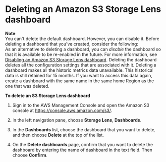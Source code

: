 # Deleting an Amazon S3 Storage Lens dashboard<a name="storage_lens_console_deleting"></a>

**Note**  
You can't delete the default dashboard\. However, you can disable it\. Before deleting a dashboard that you've created, consider the following:  
As an alternative to deleting a dashboard, you can *disable* the dashboard so that it is available to be re\-enabled in the future\. For more information, see [Disabling an Amazon S3 Storage Lens dashboard](storage_lens_console_disabling.md)\.
Deleting the dashboard deletes all the configuration settings that are associated with it\.
Deleting a dashboard makes all the historic metrics data unavailable\. This historical data is still retained for 15 months\. If you want to access this data again, create a dashboard with the same name in the same home Region as the one that was deleted\. 

**To delete an S3 Storage Lens dashboard**

1. Sign in to the AWS Management Console and open the Amazon S3 console at [https://console\.aws\.amazon\.com/s3/](https://console.aws.amazon.com/s3/)\.

1. In the left navigation pane, choose **Storage Lens**, **Dashboards**\.

1. In the **Dashboards** list, choose the dashboard that you want to delete, and then choose **Delete** at the top of the list\.

1. On the **Delete dashboards** page, confirm that you want to delete the dashboard by entering the name of dashboard in the text field\. Then choose **Confirm**\. 